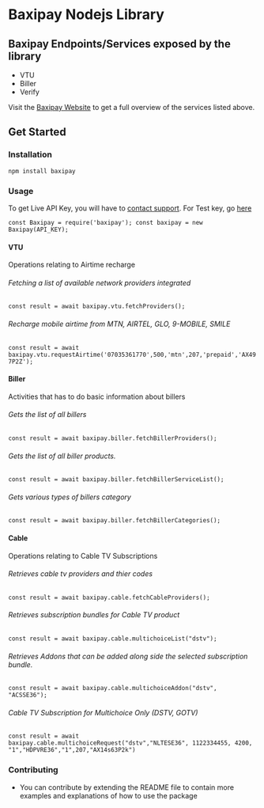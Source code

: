 # Baxipay Nodejs Library

## Baxipay Endpoints/Services exposed by the library

- VTU
- Biller
- Verify

Visit the [Baxipay Website](https://www.baxipay.com.ng/) to get a full overview of the services listed above.

## Get Started

### Installation

`npm install baxipay`

### Usage

To get Live API Key, you will have to [contact support](https://mail.google.com/mail/?extsrc=mailto&url=mailto%3Adev%40baxi.com.ng).
For Test key, go [here](https://payments.baxipay.com.ng//api/documentation)

`const Baxipay = require('baxipay'); const baxipay = new Baxipay(API_KEY);`

#### VTU

Operations relating to Airtime recharge

###### Fetching a list of available network providers integrated

`const result = await baxipay.vtu.fetchProviders();`

###### Recharge mobile airtime from MTN, AIRTEL, GLO, 9-MOBILE, SMILE

`const result = await baxipay.vtu.requestAirtime('07035361770',500,'mtn',207,'prepaid','AX497P2Z');`

#### Biller

Activities that has to do basic information about billers

###### Gets the list of all billers

`const result = await baxipay.biller.fetchBillerProviders();`

###### Gets the list of all biller products.

`const result = await baxipay.biller.fetchBillerServiceList();`

###### Gets various types of billers category

`const result = await baxipay.biller.fetchBillerCategories();`

#### Cable

Operations relating to Cable TV Subscriptions

###### Retrieves cable tv providers and thier codes

`const result = await baxipay.cable.fetchCableProviders();`

###### Retrieves subscription bundles for Cable TV product

`const result = await baxipay.cable.multichoiceList("dstv");`

###### Retrieves Addons that can be added along side the selected subscription bundle.

`const result = await baxipay.cable.multichoiceAddon("dstv", "ACSSE36");`

###### Cable TV Subscription for Multichoice Only (DSTV, GOTV)

`const result = await baxipay.cable.multichoiceRequest("dstv","NLTESE36", 1122334455, 4200, "1","HDPVRE36","1",207,"AX14s63P2k")`

### Contributing

- You can contribute by extending the README file to contain more examples and explanations of how to use the package
